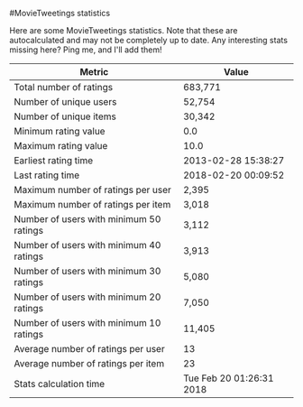 #MovieTweetings statistics

Here are some MovieTweetings statistics. Note that these are autocalculated and may not be completely up to date. Any interesting stats missing here? Ping me, and I'll add them!

Metric | Value
--- | ---
Total number of ratings                 | 683,771
Number of unique users                  | 52,754
Number of unique items                  | 30,342
Minimum rating value                    | 0.0
Maximum rating value                    | 10.0
Earliest rating time                    | 2013-02-28 15:38:27
Last rating time                        | 2018-02-20 00:09:52
Maximum number of ratings per user      | 2,395
Maximum number of ratings per item      | 3,018
Number of users with minimum 50 ratings | 3,112
Number of users with minimum 40 ratings | 3,913
Number of users with minimum 30 ratings | 5,080
Number of users with minimum 20 ratings | 7,050
Number of users with minimum 10 ratings | 11,405
Average number of ratings per user      | 13
Average number of ratings per item      | 23
Stats calculation time                  | Tue Feb 20 01:26:31 2018

